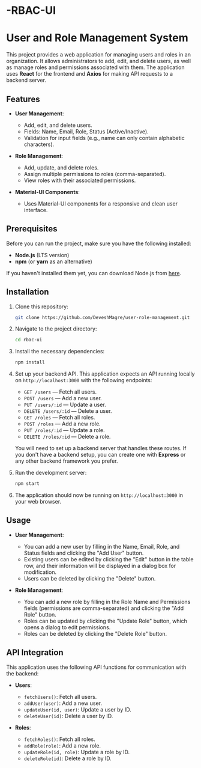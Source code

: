 # -RBAC-UI

# User and Role Management System

This project provides a web application for managing users and roles in an organization. It allows administrators to add, edit, and delete users, as well as manage roles and permissions associated with them. The application uses **React** for the frontend and **Axios** for making API requests to a backend server.

## Features

- **User Management**:
  - Add, edit, and delete users.
  - Fields: Name, Email, Role, Status (Active/Inactive).
  - Validation for input fields (e.g., name can only contain alphabetic characters).
  
- **Role Management**:
  - Add, update, and delete roles.
  - Assign multiple permissions to roles (comma-separated).
  - View roles with their associated permissions.

- **Material-UI Components**:
  - Uses Material-UI components for a responsive and clean user interface.

## Prerequisites

Before you can run the project, make sure you have the following installed:

- **Node.js** (LTS version)
- **npm** (or **yarn** as an alternative)

If you haven't installed them yet, you can download Node.js from [here](https://nodejs.org/).

## Installation

1. Clone this repository:

    ```bash
    git clone https://github.com/DeveshMagre/user-role-management.git
    ```

2. Navigate to the project directory:

    ```bash
    cd rbac-ui
    ```

3. Install the necessary dependencies:

    ```bash
    npm install
    ```

4. Set up your backend API. This application expects an API running locally on `http://localhost:3000` with the following endpoints:
    - `GET /users` — Fetch all users.
    - `POST /users` — Add a new user.
    - `PUT /users/:id` — Update a user.
    - `DELETE /users/:id` — Delete a user.
    - `GET /roles` — Fetch all roles.
    - `POST /roles` — Add a new role.
    - `PUT /roles/:id` — Update a role.
    - `DELETE /roles/:id` — Delete a role.

   You will need to set up a backend server that handles these routes. If you don't have a backend setup, you can create one with **Express** or any other backend framework you prefer.

5. Run the development server:

    ```bash
    npm start
    ```

6. The application should now be running on `http://localhost:3000` in your web browser.

## Usage

- **User Management**:
  - You can add a new user by filling in the Name, Email, Role, and Status fields and clicking the "Add User" button.
  - Existing users can be edited by clicking the "Edit" button in the table row, and their information will be displayed in a dialog box for modification.
  - Users can be deleted by clicking the "Delete" button.

- **Role Management**:
  - You can add a new role by filling in the Role Name and Permissions fields (permissions are comma-separated) and clicking the "Add Role" button.
  - Roles can be updated by clicking the "Update Role" button, which opens a dialog to edit permissions.
  - Roles can be deleted by clicking the "Delete Role" button.

## API Integration

This application uses the following API functions for communication with the backend:

- **Users**:
  - `fetchUsers()`: Fetch all users.
  - `addUser(user)`: Add a new user.
  - `updateUser(id, user)`: Update a user by ID.
  - `deleteUser(id)`: Delete a user by ID.

- **Roles**:
  - `fetchRoles()`: Fetch all roles.
  - `addRole(role)`: Add a new role.
  - `updateRole(id, role)`: Update a role by ID.
  - `deleteRole(id)`: Delete a role by ID.